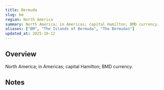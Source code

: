 ```yaml
---
title: Bermuda
slug: bm
region: North America
summary: North America; in Americas; capital Hamilton; BMD currency.
aliases: ["BM", "The Islands of Bermuda", "The Bermudas"]
updated_at: 2025-10-12
---
```


## Overview

North America; in Americas; capital Hamilton; BMD currency.

## Notes

<!-- Add your first note below -->
